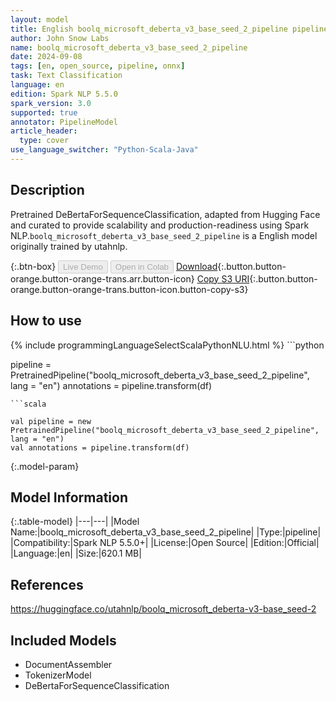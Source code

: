 ```yaml
---
layout: model
title: English boolq_microsoft_deberta_v3_base_seed_2_pipeline pipeline DeBertaForSequenceClassification from utahnlp
author: John Snow Labs
name: boolq_microsoft_deberta_v3_base_seed_2_pipeline
date: 2024-09-08
tags: [en, open_source, pipeline, onnx]
task: Text Classification
language: en
edition: Spark NLP 5.5.0
spark_version: 3.0
supported: true
annotator: PipelineModel
article_header:
  type: cover
use_language_switcher: "Python-Scala-Java"
---
```


## Description

Pretrained DeBertaForSequenceClassification, adapted from Hugging Face and curated to provide scalability and production-readiness using Spark NLP.`boolq_microsoft_deberta_v3_base_seed_2_pipeline` is a English model originally trained by utahnlp.

{:.btn-box}
<button class="button button-orange" disabled>Live Demo</button>
<button class="button button-orange" disabled>Open in Colab</button>
[Download](https://s3.amazonaws.com/auxdata.johnsnowlabs.com/public/models/boolq_microsoft_deberta_v3_base_seed_2_pipeline_en_5.5.0_3.0_1725811846072.zip){:.button.button-orange.button-orange-trans.arr.button-icon}
[Copy S3 URI](s3://auxdata.johnsnowlabs.com/public/models/boolq_microsoft_deberta_v3_base_seed_2_pipeline_en_5.5.0_3.0_1725811846072.zip){:.button.button-orange.button-orange-trans.button-icon.button-copy-s3}

## How to use



<div class="tabs-box" markdown="1">
{% include programmingLanguageSelectScalaPythonNLU.html %}
```python

pipeline = PretrainedPipeline("boolq_microsoft_deberta_v3_base_seed_2_pipeline", lang = "en")
annotations =  pipeline.transform(df)   

```
```scala

val pipeline = new PretrainedPipeline("boolq_microsoft_deberta_v3_base_seed_2_pipeline", lang = "en")
val annotations = pipeline.transform(df)

```
</div>

{:.model-param}
## Model Information

{:.table-model}
|---|---|
|Model Name:|boolq_microsoft_deberta_v3_base_seed_2_pipeline|
|Type:|pipeline|
|Compatibility:|Spark NLP 5.5.0+|
|License:|Open Source|
|Edition:|Official|
|Language:|en|
|Size:|620.1 MB|

## References

https://huggingface.co/utahnlp/boolq_microsoft_deberta-v3-base_seed-2

## Included Models

- DocumentAssembler
- TokenizerModel
- DeBertaForSequenceClassification